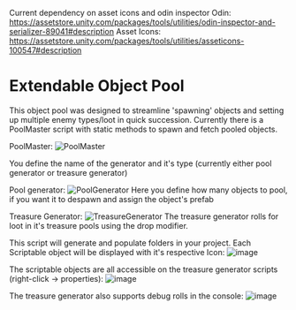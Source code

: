 Current dependency on asset icons and odin inspector
Odin: https://assetstore.unity.com/packages/tools/utilities/odin-inspector-and-serializer-89041#description
Asset Icons: https://assetstore.unity.com/packages/tools/utilities/asseticons-100547#description

# Extendable Object Pool
This object pool was designed to streamline 'spawning' objects and setting up multiple enemy types/loot in quick succession. 
Currently there is a PoolMaster script with static methods to spawn and fetch pooled objects.

PoolMaster: 
![PoolMaster](https://user-images.githubusercontent.com/20687907/167200646-555f0e82-e3e1-4e91-bcbd-926ac1847e00.png)

You define the name of the generator and it's type (currently either pool generator or treasure generator)

Pool generator:
![PoolGenerator](https://user-images.githubusercontent.com/20687907/167200726-a9e1a087-3812-4052-ad89-397a3a4b323c.png)
Here you define how many objects to pool, if you want it to despawn and assign the object's prefab

Treasure Generator:
![TreasureGenerator](https://user-images.githubusercontent.com/20687907/167200873-4691f0d6-914b-4589-8f64-8ecfaac53d1c.png)
The treasure generator rolls for loot in it's treasure pools using the drop modifier. 

This script will generate and populate folders in your project.
Each Scriptable object will be displayed with it's respective Icon:
![image](https://user-images.githubusercontent.com/20687907/167201115-58ce1ba5-4211-464a-88bb-be287ec9fcee.png)

The scriptable objects are all accessible on the treasure generator scripts (right-click -> properties):
![image](https://user-images.githubusercontent.com/20687907/167201371-95b4ef58-4789-4e2a-b1be-e3aa5c1cf259.png)

The treasure generator also supports debug rolls in the console:
![image](https://user-images.githubusercontent.com/20687907/167201522-3fba32a7-cc8a-4b99-b4be-8718f279509f.png)
